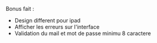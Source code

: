 Bonus fait :
- Design different pour ipad
- Afficher les erreurs sur l'interface
- Validation du mail et mot de passe minimu 8 caractere

